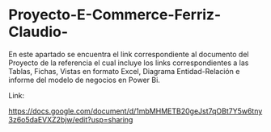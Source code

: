 # Proyecto-E-Commerce-Ferriz-Claudio-

En este apartado se encuentra el link correspondiente al documento del Proyecto de la referencia el cual incluye los links correspondientes a las Tablas, Fichas, Vistas en formato Excel, Diagrama Entidad-Relación e informe del modelo de negocios en Power Bi.

Link: 

https://docs.google.com/document/d/1mbMHMETB20geJst7qOBt7Y5w6tny3z6o5daEVXZ2bjw/edit?usp=sharing
